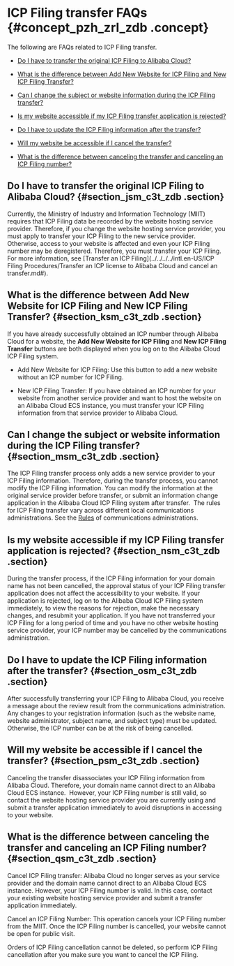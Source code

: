 # ICP Filing transfer FAQs {#concept_pzh_zrl_zdb .concept}

The following are FAQs related to ICP Filing transfer.

-   [Do I have to transfer the original ICP Filing to Alibaba Cloud?](#section_jsm_c3t_zdb)

-   [What is the difference between Add New Website for ICP Filing and New ICP Filing Transfer?](#section_ksm_c3t_zdb)

-   [Can I change the subject or website information during the ICP Filing transfer?](#section_msm_c3t_zdb)

-   [Is my website accessible if my ICP Filing transfer application is rejected?](#section_nsm_c3t_zdb)

-   [Do I have to update the ICP Filing information after the transfer?](#section_osm_c3t_zdb)

-   [Will my website be accessible if I cancel the transfer?](#section_psm_c3t_zdb)

-   [What is the difference between canceling the transfer and canceling an ICP Filing number?](#section_qsm_c3t_zdb)


## Do I have to transfer the original ICP Filing to Alibaba Cloud? {#section_jsm_c3t_zdb .section}

Currently, the Ministry of Industry and Information Technology \(MIIT\) requires that ICP Filing data be recorded by the website hosting service provider. Therefore, if you change the website hosting service provider, you must apply to transfer your ICP Filing to the new service provider. Otherwise, access to your website is affected and even your ICP Filing number may be deregistered. Therefore, you must transfer your ICP Filing. For more information, see [Transfer an ICP Filing](../../../../intl.en-US/ICP Filing Procedures/Transfer an ICP license to Alibaba Cloud and cancel an transfer.md#).

## What is the difference between Add New Website for ICP Filing and New ICP Filing Transfer? {#section_ksm_c3t_zdb .section}

If you have already successfully obtained an ICP number through Alibaba Cloud for a website, the **Add New Website for ICP Filing** and **New ICP Filing Transfer** buttons are both displayed when you log on to the Alibaba Cloud ICP Filing system.

-   Add New Website for ICP Filing: Use this button to add a new website without an ICP number for ICP Filing.

-   New ICP Filing Transfer: If you have obtained an ICP number for your website from another service provider and want to host the website on an Alibaba Cloud ECS instance, you must transfer your ICP Filing information from that service provider to Alibaba Cloud.


## Can I change the subject or website information during the ICP Filing transfer? {#section_msm_c3t_zdb .section}

The ICP Filing transfer process only adds a new service provider to your ICP Filing information. Therefore, during the transfer process, you cannot modify the ICP Filing information. You can modify the information at the original service provider before transfer, or submit an information change application in the Alibaba Cloud ICP Filing system after transfer.  The rules for ICP Filing transfer vary across different local communications administrations. See the [Rules](https://beian.aliyun.com/#MapDataContainer) of communications administrations.

## Is my website accessible if my ICP Filing transfer application is rejected? {#section_nsm_c3t_zdb .section}

During the transfer process, if the ICP Filing information for your domain name has not been cancelled, the approval status of your ICP Filing transfer application does not affect the accessibility to your website. If your application is rejected, log on to the Alibaba Cloud ICP Filing system immediately, to view the reasons for rejection, make the necessary changes, and resubmit your application. If you have not transferred your ICP Filing for a long period of time and you have no other website hosting service provider, your ICP number may be cancelled by the communications administration.

## Do I have to update the ICP Filing information after the transfer? {#section_osm_c3t_zdb .section}

After successfully transferring your ICP Filing to Alibaba Cloud, you receive a message about the review result from the communications administration. Any changes to your registration information \(such as the website name, website administrator, subject name, and subject type\) must be updated. Otherwise, the ICP number can be at the risk of being cancelled.

## Will my website be accessible if I cancel the transfer? {#section_psm_c3t_zdb .section}

Canceling the transfer disassociates your ICP Filing information from Alibaba Cloud. Therefore, your domain name cannot direct to an Alibaba Cloud ECS instance.  However, your ICP Filing number is still valid, so contact the website hosting service provider you are currently using and submit a transfer application immediately to avoid disruptions in accessing to your website.

## What is the difference between canceling the transfer and canceling an ICP Filing number? {#section_qsm_c3t_zdb .section}

Cancel ICP Filing transfer: Alibaba Cloud no longer serves as your service provider and the domain name cannot direct to an Alibaba Cloud ECS instance. However, your ICP Filing number is valid. In this case, contact your existing website hosting service provider and submit a transfer application immediately.

Cancel an ICP Filing Number: This operation cancels your ICP Filing number from the MIIT. Once the ICP Filing number is cancelled, your website cannot be open for public visit.

Orders of ICP Filing cancellation cannot be deleted, so perform ICP Filing cancellation after you make sure you want to cancel the ICP Filing.

